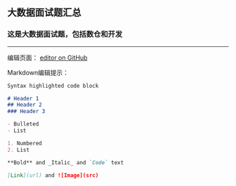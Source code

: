 ## 大数据面试题汇总
### 这是大数据面试题，包括数仓和开发
































-----------------------------------------------------------------------------------------------------------------------------------------------------------------

编辑页面： [editor on GitHub](https://github.com/DaemonforY/yongbin.github.io/edit/master/README.md) 

Markdown编辑提示：
```markdown
Syntax highlighted code block

# Header 1
## Header 2
### Header 3

- Bulleted
- List

1. Numbered
2. List

**Bold** and _Italic_ and `Code` text

[Link](url) and ![Image](src)
```

